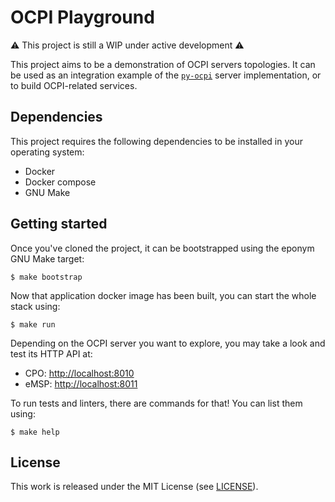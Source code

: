 # OCPI Playground

⚠️ This project is still a WIP under active development ⚠️

This project aims to be a demonstration of OCPI servers topologies. It can be
used as an integration example of the
[`py-ocpi`](https://github.com/TECHS-Technological-Solutions/ocpi/tree/master)
server implementation, or to build OCPI-related services.

## Dependencies

This project requires the following dependencies to be installed in your
operating system:

- Docker
- Docker compose
- GNU Make

## Getting started

Once you've cloned the project, it can be bootstrapped using the eponym GNU Make
target:

```
$ make bootstrap
```

Now that application docker image has been built, you can start the whole stack
using:

```
$ make run
```

Depending on the OCPI server you want to explore, you may take a look and test
its HTTP API at:

- CPO: [http://localhost:8010](http://localhost:8010)
- eMSP: [http://localhost:8011](http://localhost:8011)

To run tests and linters, there are commands for that! You can list them using:

```
$ make help
```

## License

This work is released under the MIT License (see [LICENSE](./LICENSE)).
